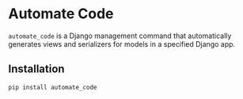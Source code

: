 # Automate Code

`automate_code` is a Django management command that automatically generates views and serializers for models in a specified Django app.

## Installation

```bash
pip install automate_code
